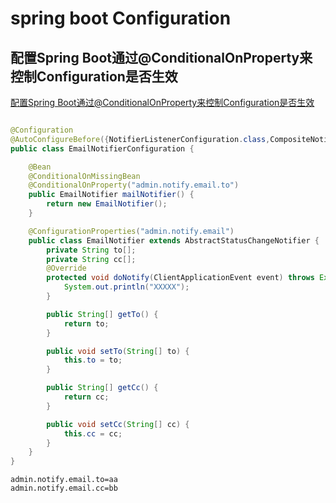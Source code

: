 # spring boot Configuration

## 配置Spring Boot通过@ConditionalOnProperty来控制Configuration是否生效

[配置Spring Boot通过@ConditionalOnProperty来控制Configuration是否生效](https://blog.csdn.net/dalangzhonghangxing/article/details/78420057)

```java

@Configuration
@AutoConfigureBefore({NotifierListenerConfiguration.class,CompositeNotifierConfiguration.class})
public class EmailNotifierConfiguration {

    @Bean
    @ConditionalOnMissingBean
    @ConditionalOnProperty("admin.notify.email.to")
    public EmailNotifier mailNotifier() {
        return new EmailNotifier();
    }

    @ConfigurationProperties("admin.notify.email")
    public class EmailNotifier extends AbstractStatusChangeNotifier {
        private String to[];
        private String cc[];
        @Override
        protected void doNotify(ClientApplicationEvent event) throws Exception {
            System.out.println("XXXXX");
        }

        public String[] getTo() {
            return to;
        }

        public void setTo(String[] to) {
            this.to = to;
        }

        public String[] getCc() {
            return cc;
        }

        public void setCc(String[] cc) {
            this.cc = cc;
        }
    }
}

```

```properties application.properties
admin.notify.email.to=aa
admin.notify.email.cc=bb
```